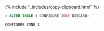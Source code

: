 {% include "_includes/copy-clipboard.html" %}
~~~ sql
> ALTER TABLE t CONFIGURE ZONE DISCARD;
~~~

~~~
CONFIGURE ZONE 1
~~~
